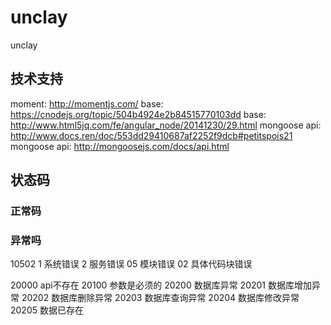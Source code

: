 # unclay
unclay

## 技术支持
moment: http://momentjs.com/
base: https://cnodejs.org/topic/504b4924e2b84515770103dd
base: http://www.html5jq.com/fe/angular_node/20141230/29.html
mongoose api: http://www.docs.ren/doc/553dd29410687af2252f9dcb#petitspois21
mongoose api: http://mongoosejs.com/docs/api.html

## 状态码

### 正常码

### 异常吗
10502
1 系统错误
2 服务错误
05 模块错误
02 具体代码块错误


20000 api不存在
20100 参数是必须的
20200 数据库异常
20201 数据库增加异常
20202 数据库删除异常
20203 数据库查询异常
20204 数据库修改异常
20205 数据已存在
